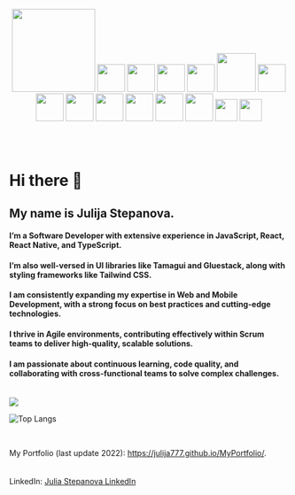 <p align="center">
<img src="https://user-images.githubusercontent.com/32721917/154956165-8d13e348-ef0b-4a88-8233-8a16d5e4e116.png" width="150">
<img src="https://user-images.githubusercontent.com/32721917/154956018-4935c889-80ef-44c3-8e15-967676af7e77.png" width="50">
<img src="https://github.com/expo/expo/blob/main/.github/resources/banner.png" width="50">
 
<img src="https://www.svgrepo.com/show/452233/ios.svg" width="50">
<img src="https://www.svgrepo.com/show/475631/android-color.svg" width="50">
<img src="https://user-images.githubusercontent.com/32721917/154956136-db9ef1cc-112d-4c1d-a7c2-f6d3bbd14e88.png" width="70">                                         
<img src="https://user-images.githubusercontent.com/32721917/154956183-0d4d1b29-fb98-4073-8b56-4a6712d27fd8.png" width="50">
<img alt="SQL" fetchpriority="high" width="50" height="50" decoding="async" data-nimg="1" src="https://web.haystackapp.io/icons/techs/mark/light/sql.svg" style="color: transparent; object-fit: cover;">
<img src="https://user-images.githubusercontent.com/32721917/154956259-120545bd-f2f5-4841-aa49-e3caa24e4eee.png" width="50">        
<img src="https://user-images.githubusercontent.com/32721917/154956235-c4d75c16-9271-4a49-b26a-d3207d232734.png" width="50">              
<img alt="graphql" color="#111111" fetchpriority="high" width="50" height="50" decoding="async" data-nimg="1" src="https://web.haystackapp.io/icons/techs/mark/light/graphql.svg" style="color: transparent; object-fit: cover;">
<img src="https://user-images.githubusercontent.com/32721917/154956269-072b3cc4-d24f-4ff1-aa99-052e2183ee75.png" width="50">
<img src="https://github.com/mongodb-js/leaf/blob/master/dist/mongodb-leaf_256x256.png" width="50">
<img src="https://github.com/jestjs/jest/blob/dc9f98cae4ee990f77e92ebf186948ca4983a61a/website/static/img/jest-card-run.svg" width="40">
<img src="https://web.haystackapp.io/icons/techs/mark/light/git.svg" width="40">




 
<br>
<br>
<p/>
<br>


# Hi there 👋
## My name is Julija Stepanova. 

#### I’m a Software Developer with extensive experience in JavaScript, React, React Native, and TypeScript. 
#### I’m also well-versed in UI libraries like Tamagui and Gluestack, along with styling frameworks like Tailwind CSS. 
#### I am consistently expanding my expertise in Web and Mobile Development, with a strong focus on best practices and cutting-edge technologies.
#### I thrive in Agile environments, contributing effectively within Scrum teams to deliver high-quality, scalable solutions.
#### I am passionate about continuous learning, code quality, and collaborating with cross-functional teams to solve complex challenges.

 <br>
 

<img src="https://www.codewars.com/users/julija777/badges/large">
<br>



![Top Langs](https://github-readme-stats.vercel.app/api/top-langs/?username=julija777&layout=compact&theme=radical)
 
<br>




My Portfolio (last update 2022): https://julija777.github.io/MyPortfolio/.     
<br>
<br>
LinkedIn:  <a href="[]()">
<a href="badge-base LI-profile-badge" data-locale="en_US" data-size="medium" data-theme="dark" data-type="VERTICAL" data-vanity="julia-stepanova-software-engineer" data-version="v1">
<a class="badge-base__link LI-simple-link" href="HTTP://uk.linkedin.com/in/julija777">Julia Stepanova LinkedIn</a>
              
<br>
<br>
</a>
<!---  
<br>
<br>
<br>
---> 


